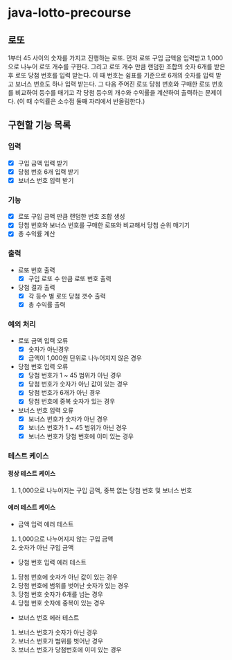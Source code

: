 # java-lotto-precourse
## 로또
1부터 45 사이의 숫자를 가지고 진행하는 로또. 먼저 로또 구입 금액을 입력받고 1,000으로 나누어 
로또 개수를 구한다. 그리고 로또 개수 만큼 랜덤한 조합의 숫자 6개를 받은 후 로또 당첨 번호를 입력
받는다. 이 때 번호는 쉼표를 기준으로 6개의 숫자를 입력 받고 보너스 번호도 하나 입력 받는다.
그 다음 주어진 로또 당첨 번호와 구매한 로또 번호를 비교하여 등수를 매기고 각 당첨 등수의 개수와
수익률을 계산하여 출력하는 문제이다. (이 때 수익률은 소수점 둘째 자리에서 반올림한다.)
## 구현할 기능 목록
### 입력
- [x] 구입 금액 입력 받기
- [x] 당첨 번호 6개 입력 받기
- [x] 보너스 번호 입력 받기

### 기능
- [x] 로또 구입 금액 만큼 랜덤한 번호 조합 생성
- [x] 당첨 번호와 보너스 번호를 구매한 로또와 비교해서 당첨 순위 매기기
- [x] 총 수익률 계산

### 출력
- 로또 번호 출력
  - [x] 구입 로또 수 만큼 로또 번호 출력
- 당첨 결과 출력
  - [x] 각 등수 별 로또 당첨 갯수 출력
  - [x] 총 수익률 출력

### 예외 처리
- 로또 금액 입력 오류
  - [x] 숫자가 아닌경우
  - [x] 금액이 1,000원 단위로 나누어지지 않은 경우
- 당첨 번호 입력 오류
  - [x] 당첨 번호가 1 ~ 45 범위가 아닌 경우
  - [x] 당첨 번호가 숫자가 아닌 값이 있는 경우
  - [x] 당첨 번호가 6개가 아닌 경우
  - [x] 당첨 번호에 중복 숫자가 있는 경우
- 보너스 번호 입력 오류
  - [x] 보너스 번호가 숫자가 아닌 경우
  - [x] 보너스 번호가 1 ~ 45 범위가 아닌 경우
  - [x] 보너스 번호가 당첨 번호에 이미 있는 경우

### 테스트 케이스
#### 정상 테스트 케이스
1. 1,000으로 나누어지는 구입 금액, 중복 없는 당첨 번호 및 보너스 번호

#### 에러 테스트 케이스
- 금액 입력 에러 테스트
1. 1,000으로 나누어지지 않는 구입 금액
2. 숫자가 아닌 구입 금액
- 당첨 번호 입력 에러 테스트
1. 당첨 번호에 숫자가 아닌 값이 있는 경우
2. 당첨 번호에 범위를 벗어난 숫자가 있는 경우
3. 당첨 번호 숫자가 6개를 넘는 경우
4. 당첨 번호 숫자에 중복이 있는 경우
- 보너스 번호 에러 테스트
1. 보너스 번호가 숫자가 아닌 경우
2. 보너스 번호가 범위를 벗어난 경우
3. 보너스 번호가 당첨번호에 이미 있는 경우